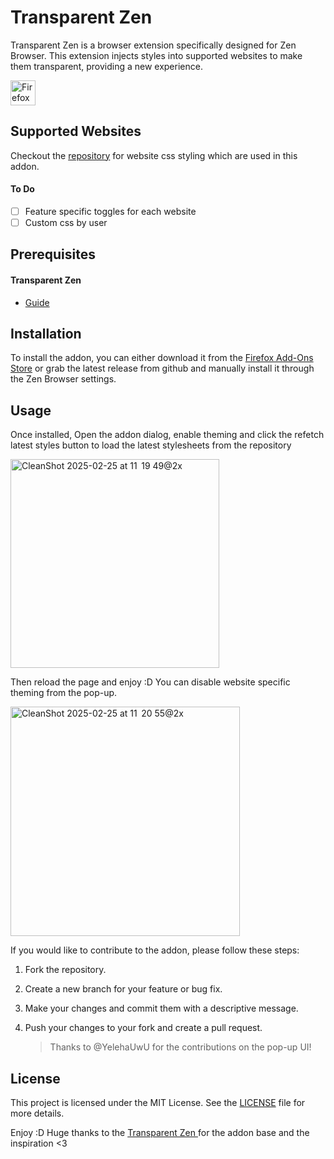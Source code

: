 # Transparent Zen

Transparent Zen is a browser extension specifically designed for Zen Browser. This extension injects styles into supported websites to make them transparent, providing a new experience.

<a href="https://addons.mozilla.org/en-US/firefox/addon/zen-internet/">
    <img alt="Firefox Add-Ons" src="https://blog.mozilla.org/addons/files/2015/11/get-the-addon.png" height="40">
</a>

## Supported Websites
Checkout the [repository](https://github.com/sameerasw/my-internet) for website css styling which are used in this addon.

#### To Do
- [ ] Feature specific toggles for each website
- [ ] Custom css by user

## Prerequisites
#### Transparent Zen
- [Guide](https://sameerasw.notion.site/Zen-Transparency-1939c6099d4080468f02cf05ae50e827?pvs=4)

## Installation

To install the addon, you can either download it from the [Firefox Add-Ons Store](https://addons.mozilla.org/en-US/firefox/addon/zen-internet) or grab the latest release from github and manually install it through the Zen Browser settings.

## Usage

Once installed, Open the addon dialog, enable theming and click the refetch latest styles button to load the latest stylesheets from the repository

<img width="334" alt="CleanShot 2025-02-25 at 11  19 49@2x" src="https://github.com/user-attachments/assets/573519aa-10de-4606-8c9f-30a21661bcf4" />

Then reload the page and enjoy :D
You can disable website specific theming from the pop-up.

<img width="367" alt="CleanShot 2025-02-25 at 11  20 55@2x" src="https://github.com/user-attachments/assets/05645e1e-e83a-4f54-8895-6ea1744e9711" />


If you would like to contribute to the addon, please follow these steps:

1. Fork the repository.
2. Create a new branch for your feature or bug fix.
3. Make your changes and commit them with a descriptive message.
4. Push your changes to your fork and create a pull request.

   > Thanks to @YelehaUwU for the contributions on the pop-up UI!

## License

This project is licensed under the MIT License. See the [LICENSE](LICENSE) file for more details.

Enjoy :D Huge thanks to the [Transparent Zen ](https://github.com/frostybiscuit/transparent-zen) for the addon base and the inspiration <3
